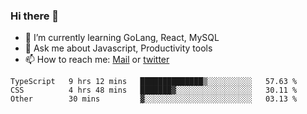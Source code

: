 ### Hi there 👋

- 🌱 I’m currently learning GoLang, React, MySQL
- 💬 Ask me about Javascript, Productivity tools 
- 📫 How to reach me: [Mail](mailto:kvaishak47@gmail.com) or [twitter](https://twitter.com/kvaish4k)

<!--START_SECTION:waka-->

```text
TypeScript   9 hrs 12 mins   ██████████████▒░░░░░░░░░░   57.63 %
CSS          4 hrs 48 mins   ███████▓░░░░░░░░░░░░░░░░░   30.11 %
Other        30 mins         ▓░░░░░░░░░░░░░░░░░░░░░░░░   03.13 %
```

<!--END_SECTION:waka-->

